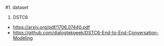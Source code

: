 #1. dataset

1) DSTC6

- https://arxiv.org/pdf/1706.07440.pdf
- https://github.com/dialogtekgeek/DSTC6-End-to-End-Conversation-Modeling
